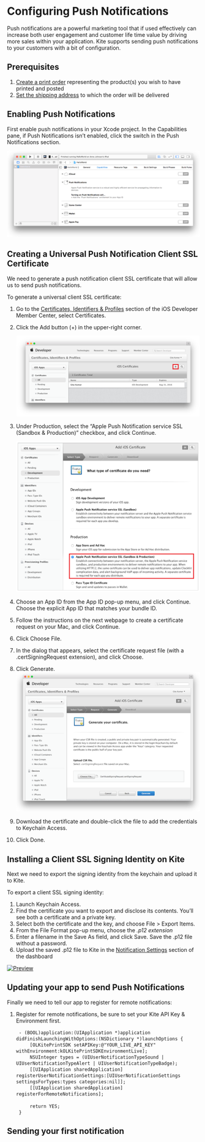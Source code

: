 Configuring Push Notifications
==============

Push notifications are a powerful marketing tool that if used effectively can increase both user engagement and customer life time value by driving more sales within your application. Kite supports sending push notifications to your customers with a bit of configuration.

Prerequisites
--------
1. [Create a print order](create_print_order.md) representing the product(s) you wish to have printed and posted
2. [Set the shipping address](shipping.md) to which the order will be delivered

Enabling Push Notifications
--------
First enable push notifications in your Xcode project. In the Capabilities pane, if Push Notifications isn’t enabled, click the switch in the Push Notifications section.

![Enabling Notifications in Xcode](4_enablepushnotifications_2x.png)

Creating a Universal Push Notification Client SSL Certificate
--------

We need to generate a push notification client SSL certificate that will allow us to send push notifications.

To generate a universal client SSL certificate:

1. Go to the [Certificates, Identifiers & Profiles](http://developer.apple.com/account) section of the iOS Developer Member Center, select Certificates.
2. Click the Add button (+) in the upper-right corner.

    ![Enabling Notifications in Xcode](12_ios_apns_certificate_1_2x.png)

3. Under Production, select the “Apple Push Notification service SSL (Sandbox & Production)” checkbox, and click Continue.
    
    ![Enabling Notifications in Xcode](12_ios_apns_certificate_2_2x.png)
    
4. Choose an App ID from the App ID pop-up menu, and click Continue. Choose the explicit App ID that matches your bundle ID.
5. Follow the instructions on the next webpage to create a certificate request on your Mac, and click Continue.
6. Click Choose File.
7. In the dialog that appears, select the certificate request file (with a .certSigningRequest extension), and click Choose.
8. Click Generate.
    ![Enabling Notifications in Xcode](12_ios_apns_certificate_3_2x.png)
9. Download the certificate and double-click the file to add the credentials to Keychain Access. 
10. Click Done. 

Installing a Client SSL Signing Identity on Kite
--------

Next we need to export the signing identity from the keychain and upload it to Kite.

To export a client SSL signing identity:

1. Launch Keychain Access.
2. Find the certificate you want to export and disclose its contents. You’ll see both a certificate and a private key.
3. Select both the certificate and the key, and choose File > Export Items.
4. From the File Format pop-up menu, choose the *.p12 extension*
5. Enter a filename in the Save As field, and click Save. Save the .p12 file without a password.
6. Upload the saved .p12 file to Kite in the [Notification Settings](https://www.kite.ly/settings/notifications) section of the dashboard

[![Preview](https://raw.githubusercontent.com/OceanLabs/iOS-Print-SDK/master/Kite-SDK/docs/keychain_export.png)](https://vimeo.com/156704579)



Updating your app to send Push Notifications
--------
Finally we need to tell our app to register for remote notifications:

1. Register for remote notifications, be sure to set your Kite API Key & Environment first.

 
   ```obj-c
    - (BOOL)application:(UIApplication *)application didFinishLaunchingWithOptions:(NSDictionary *)launchOptions {
        [OLKitePrintSDK setAPIKey:@"YOUR_LIVE_API_KEY" withEnvironment:kOLKitePrintSDKEnvironmentLive];
        NSUInteger types = (UIUserNotificationTypeSound | UIUserNotificationTypeAlert | UIUserNotificationTypeBadge);
        [[UIApplication sharedApplication] registerUserNotificationSettings:[UIUserNotificationSettings settingsForTypes:types categories:nil]];
        [[UIApplication sharedApplication] registerForRemoteNotifications];
    
        return YES;
    }
    ```


Sending your first notification
--------


